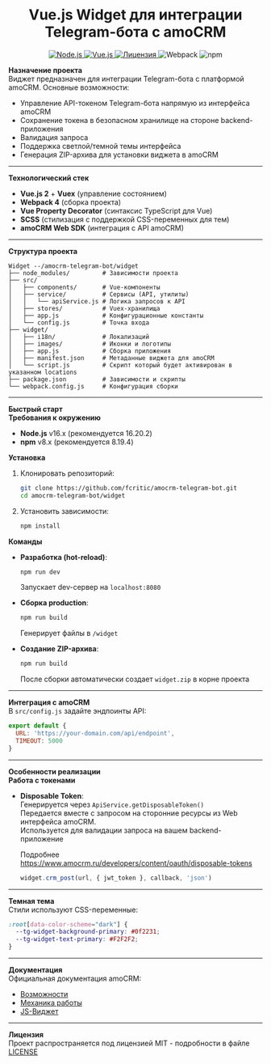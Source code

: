 <p align="center">
  <h1 align="center">Vue.js Widget для интеграции Telegram-бота с amoCRM</h1>

  <p align="center">
    <a href="https://nodejs.org">
      <img src="https://img.shields.io/badge/Node.js-16.20.2-green.svg?style=flat-square&logo=node.js" alt="Node.js">
    </a>
    <a href="https://vuejs.org">
      <img src="https://img.shields.io/badge/Vue.js-2.x-4FC08D.svg?style=flat-square&logo=vue.js" alt="Vue.js">
    </a>
    <a href="LICENSE">
      <img src="https://img.shields.io/badge/license-MIT-brightgreen.svg?style=flat-square" alt="Лицензия">
    </a>
    <img src="https://img.shields.io/badge/Webpack-4.46.0-8dd6f9?style=flat-square&logo=webpack" alt="Webpack">
    <img src="https://img.shields.io/badge/npm-8.19.4-CB3837?style=flat-square&logo=npm" alt="npm"
  </p>
</p>



**Назначение проекта**\
Виджет предназначен для интеграции Telegram-бота с платформой amoCRM. Основные возможности:

- Управление API-токеном Telegram-бота напрямую из интерфейса amoCRM
- Сохранение токена в безопасном хранилище на стороне backend-приложения
- Валидация запроса
- Поддержка светлой/темной темы интерфейса
- Генерация ZIP-архива для установки виджета в amoCRM

---

**Технологический стек**

- **Vue.js 2** + **Vuex** (управление состоянием)
- **Webpack 4** (сборка проекта)
- **Vue Property Decorator** (синтаксис TypeScript для Vue)
- **SCSS** (стилизация с поддержкой CSS-переменных для тем)
- **amoCRM Web SDK** (интеграция с API amoCRM)

---

**Структура проекта**

```
Widget --/amocrm-telegram-bot/widget
├── node_modules/         # Зависимости проекта
├── src/
│   ├── components/       # Vue-компоненты
│   ├── service/          # Сервисы (API, утилиты)
│   │   └── apiService.js # Логика запросов к API
│   ├── stores/           # Vuex-хранилища
│   ├── app.js            # Конфигурационные константы
│   └── config.js         # Точка входа
├── widget/
│   ├── i18n/             # Локализаций
│   ├── images/           # Иконки и логотипы
│   ├── app.js            # Сборка приложения
│   ├── manifest.json     # Метаданные виджета для amoCRM
│   └── script.js         # Скрипт который будет активирован в указанном locations
├── package.json          # Зависимости и скрипты
└── webpack.config.js     # Конфигурация сборки
```

---

**Быстрый старт**\
**Требования к окружению**

- **Node.js** v16.x (рекомендуется 16.20.2)
- **npm** v8.x (рекомендуется 8.19.4)

**Установка**

1. Клонировать репозиторий:

   ```bash
   git clone https://github.com/fcritic/amocrm-telegram-bot.git
   cd amocrm-telegram-bot/widget
   ```

2. Установить зависимости:

   ```bash
   npm install
   ```

**Команды**

- **Разработка (hot-reload)**:

  ```bash
  npm run dev
  ```

  Запускает dev-сервер на `localhost:8080`

- **Сборка production**:

  ```bash
  npm run build
  ```

  Генерирует файлы в `/widget`

- **Создание ZIP-архива**:

  ```bash
  npm run build
  ```

  После сборки автоматически создает `widget.zip` в корне проекта

---

**Интеграция с amoCRM**\
В `src/config.js` задайте эндпоинты API:

```javascript
export default {
  URL: 'https://your-domain.com/api/endpoint',
  TIMEOUT: 5000
}
```

---

**Особенности реализации**\
**Работа с токенами**

- **Disposable Token**:\
  Генерируется через `ApiService.getDisposableToken()`\
  Передается вместе с запросом на сторонние ресурсы из Web интерфейса amoCRM.\
  Используется для валидации запроса на вашем backend-приложение

  Подробнее https://www.amocrm.ru/developers/content/oauth/disposable-tokens

  ```javascript
  widget.crm_post(url, { jwt_token }, callback, 'json')
  ```

---

**Темная тема**\
Стили используют CSS-переменные:

```css
:root[data-color-scheme="dark"] {
  --tg-widget-background-primary: #0f2231;
  --tg-widget-text-primary: #F2F2F2;
}
```

---

**Документация**\
Официальная документация amoCRM:
- <a href="https://www.amocrm.ru/developers/content/web_sdk/start">Возможности</a>
- <a href="https://www.amocrm.ru/developers/content/web_sdk/mechanics">Механика работы</a>
- <a href="https://www.amocrm.ru/developers/content/integrations/script_js">JS-Виджет </a>

---

**Лицензия**\
Проект распространяется под лицензией MIT - подробности в файле <a href="LICENSE">LICENSE</a>